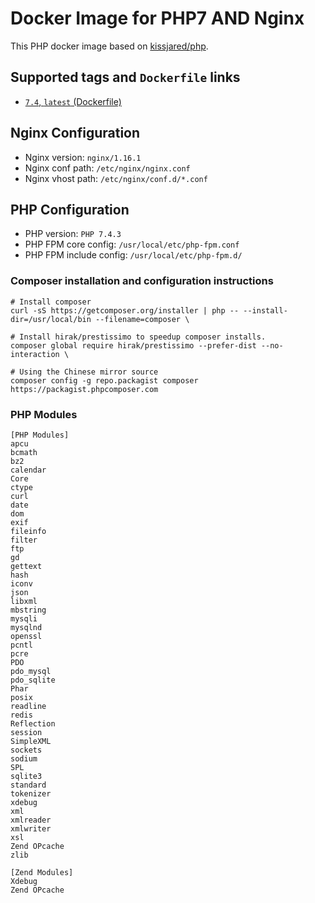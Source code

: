 # Docker Image for PHP7 AND Nginx

This PHP docker image based on [kissjared/php](https://hub.docker.com/r/kissjared/php).

## Supported tags and `Dockerfile` links

- [`7.4`, `latest` (Dockerfile)](https://github.com/kissjared/php-nginx-alpine/blob/master/Dockerfile)


## Nginx Configuration
* Nginx version:          `nginx/1.16.1`
* Nginx conf path:        `/etc/nginx/nginx.conf`
* Nginx vhost path:       `/etc/nginx/conf.d/*.conf`

## PHP Configuration
* PHP version:            `PHP 7.4.3`
* PHP FPM core config:    `/usr/local/etc/php-fpm.conf`
* PHP FPM include config: `/usr/local/etc/php-fpm.d/`

### Composer installation and configuration instructions
```
# Install composer
curl -sS https://getcomposer.org/installer | php -- --install-dir=/usr/local/bin --filename=composer \

# Install hirak/prestissimo to speedup composer installs.
composer global require hirak/prestissimo --prefer-dist --no-interaction \

# Using the Chinese mirror source
composer config -g repo.packagist composer https://packagist.phpcomposer.com 
```

### PHP Modules
```
[PHP Modules]
apcu
bcmath
bz2
calendar
Core
ctype
curl
date
dom
exif
fileinfo
filter
ftp
gd
gettext
hash
iconv
json
libxml
mbstring
mysqli
mysqlnd
openssl
pcntl
pcre
PDO
pdo_mysql
pdo_sqlite
Phar
posix
readline
redis
Reflection
session
SimpleXML
sockets
sodium
SPL
sqlite3
standard
tokenizer
xdebug
xml
xmlreader
xmlwriter
xsl
Zend OPcache
zlib

[Zend Modules]
Xdebug
Zend OPcache
```


